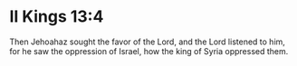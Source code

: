 # II Kings 13:4

Then Jehoahaz sought the favor of the Lord, and the Lord listened to him, for he saw the oppression of Israel, how the king of Syria oppressed them.
